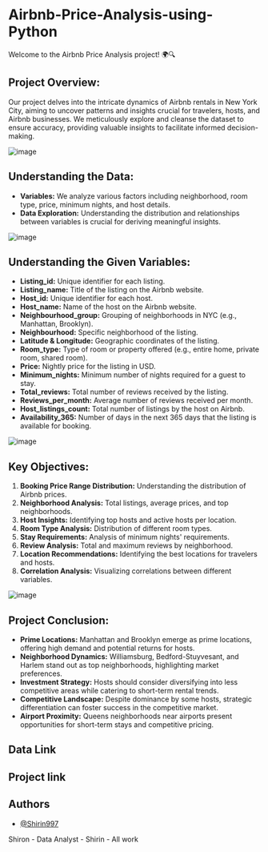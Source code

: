# Airbnb-Price-Analysis-using-Python

Welcome to the Airbnb Price Analysis project! 🌍🔍

## Project Overview:
Our project delves into the intricate dynamics of Airbnb rentals in New York City, aiming to uncover patterns and insights crucial for travelers, hosts, and Airbnb businesses. We meticulously explore and cleanse the dataset to ensure accuracy, providing valuable insights to facilitate informed decision-making.

![image](https://github.com/Shirin997/Airbnb-price-Analysis-Using-Python/assets/157870774/b50da8c8-4a99-47f5-8b7a-d7932d83fbf1)



## Understanding the Data:
- **Variables:** We analyze various factors including neighborhood, room type, price, minimum nights, and host details.
- **Data Exploration:** Understanding the distribution and relationships between variables is crucial for deriving meaningful insights.

![image](https://github.com/Shirin997/Airbnb-price-Analysis-Using-Python/assets/157870774/5aa45092-0af7-4930-9e1e-fbd6c70f84ee)



## Understanding the Given Variables:
- **Listing_id:** Unique identifier for each listing.
- **Listing_name:** Title of the listing on the Airbnb website.
- **Host_id:** Unique identifier for each host.
- **Host_name:** Name of the host on the Airbnb website.
- **Neighbourhood_group:** Grouping of neighborhoods in NYC (e.g., Manhattan, Brooklyn).
- **Neighbourhood:** Specific neighborhood of the listing.
- **Latitude & Longitude:** Geographic coordinates of the listing.
- **Room_type:** Type of room or property offered (e.g., entire home, private room, shared room).
- **Price:** Nightly price for the listing in USD.
- **Minimum_nights:** Minimum number of nights required for a guest to stay.
- **Total_reviews:** Total number of reviews received by the listing.
- **Reviews_per_month:** Average number of reviews received per month.
- **Host_listings_count:** Total number of listings by the host on Airbnb.
- **Availability_365:** Number of days in the next 365 days that the listing is available for booking.

![image](https://github.com/Shirin997/Airbnb-price-Analysis-Using-Python/assets/157870774/8a727bd0-9674-4593-a7d3-a9b2a3ffa9a3)


## Key Objectives:
1. **Booking Price Range Distribution:** Understanding the distribution of Airbnb prices.
2. **Neighborhood Analysis:** Total listings, average prices, and top neighborhoods.
3. **Host Insights:** Identifying top hosts and active hosts per location.
4. **Room Type Analysis:** Distribution of different room types.
5. **Stay Requirements:** Analysis of minimum nights' requirements.
6. **Review Analysis:** Total and maximum reviews by neighborhood.
7. **Location Recommendations:** Identifying the best locations for travelers and hosts.
8. **Correlation Analysis:** Visualizing correlations between different variables.

![image](https://github.com/Shirin997/Airbnb-price-Analysis-Using-Python/assets/157870774/80a1c3fd-3cc1-4ed1-b432-61c6fc9ace93)



## Project Conclusion:
- **Prime Locations:** Manhattan and Brooklyn emerge as prime locations, offering high demand and potential returns for hosts.
- **Neighborhood Dynamics:** Williamsburg, Bedford-Stuyvesant, and Harlem stand out as top neighborhoods, highlighting market preferences.
- **Investment Strategy:** Hosts should consider diversifying into less competitive areas while catering to short-term rental trends.
- **Competitive Landscape:** Despite dominance by some hosts, strategic differentiation can foster success in the competitive market.
- **Airport Proximity:** Queens neighborhoods near airports present opportunities for short-term stays and competitive pricing.

## Data Link

## Project link

## Authors

- [@Shirin997](https://github.com/Shirin997)

Shiron - Data Analyst - Shirin - All work
